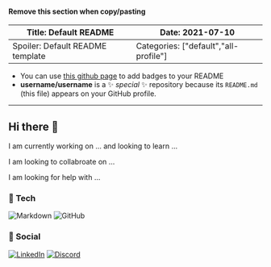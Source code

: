 #### Remove this section when copy/pasting
|Title: Default README | Date: 2021-07-10 |
|--|--|
| Spoiler: Default README template | Categories: ["default","all-profile"] |

- You can use [this github page](https://github.com/Ileriayo/markdown-badges) to add badges to your README
- **username/username** is a ✨ _special_ ✨ repository because its `README.md` (this file) appears on your GitHub profile.

---

## Hi there 👋
<!-- These are suggestions, you can do as many or as few as you would like -->
I am currently working on ... and looking to learn ...

I am looking to collabroate on ...

I am looking for help with ...

<!-- Badges are from github.com/Ileriayo/markdown-badges -->
### 🧠 Tech
![Markdown](https://img.shields.io/badge/markdown-%23000000.svg?style=for-the-badge&logo=markdown&logoColor=white) ![GitHub](https://img.shields.io/badge/github-%23121011.svg?style=for-the-badge&logo=github&logoColor=white)

### 📱 Social
[![LinkedIn](https://img.shields.io/badge/linkedin-%230077B5.svg?style=for-the-badge&logo=linkedin&logoColor=white)](URL) [![Discord](https://img.shields.io/badge/%3CServer%3E-%237289DA.svg?style=for-the-badge&logo=discord&logoColor=white)](URL)
